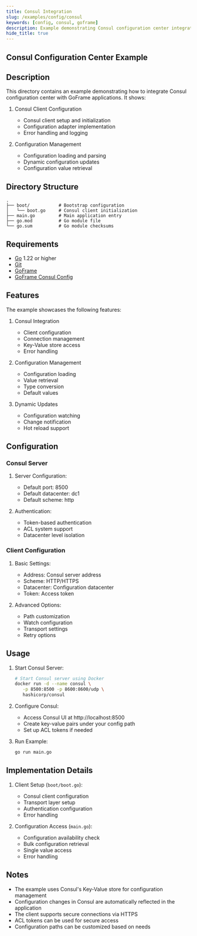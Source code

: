 ```yaml
---
title: Consul Integration
slug: /examples/config/consul
keywords: [config, consul, goframe]
description: Example demonstrating Consul configuration center integration with GoFrame
hide_title: true
---
```


## Consul Configuration Center Example

## Description

This directory contains an example demonstrating how to integrate Consul configuration center with GoFrame applications. It shows:

1. Consul Client Configuration
   - Consul client setup and initialization
   - Configuration adapter implementation
   - Error handling and logging

2. Configuration Management
   - Configuration loading and parsing
   - Dynamic configuration updates
   - Configuration value retrieval

## Directory Structure

```
.
├── boot/           # Bootstrap configuration
│   └── boot.go     # Consul client initialization
├── main.go         # Main application entry
├── go.mod          # Go module file
└── go.sum          # Go module checksums
```

## Requirements

- [Go](https://golang.org/dl/) 1.22 or higher
- [Git](https://git-scm.com/downloads)
- [GoFrame](https://goframe.org)
- [GoFrame Consul Config](https://github.com/gogf/gf/tree/master/contrib/config/consul)

## Features

The example showcases the following features:

1. Consul Integration
   - Client configuration
   - Connection management
   - Key-Value store access
   - Error handling

2. Configuration Management
   - Configuration loading
   - Value retrieval
   - Type conversion
   - Default values

3. Dynamic Updates
   - Configuration watching
   - Change notification
   - Hot reload support

## Configuration

### Consul Server
1. Server Configuration:
   - Default port: 8500
   - Default datacenter: dc1
   - Default scheme: http

2. Authentication:
   - Token-based authentication
   - ACL system support
   - Datacenter level isolation

### Client Configuration
1. Basic Settings:
   - Address: Consul server address
   - Scheme: HTTP/HTTPS
   - Datacenter: Configuration datacenter
   - Token: Access token

2. Advanced Options:
   - Path customization
   - Watch configuration
   - Transport settings
   - Retry options

## Usage

1. Start Consul Server:
   ```bash
   # Start Consul server using Docker
   docker run -d --name consul \
      -p 8500:8500 -p 8600:8600/udp \
      hashicorp/consul
   ```

2. Configure Consul:
   - Access Consul UI at http://localhost:8500
   - Create key-value pairs under your config path
   - Set up ACL tokens if needed

3. Run Example:
   ```bash
   go run main.go
   ```

## Implementation Details

1. Client Setup (`boot/boot.go`):
   - Consul client configuration
   - Transport layer setup
   - Authentication configuration
   - Error handling

2. Configuration Access (`main.go`):
   - Configuration availability check
   - Bulk configuration retrieval
   - Single value access
   - Error handling

## Notes

- The example uses Consul's Key-Value store for configuration management
- Configuration changes in Consul are automatically reflected in the application
- The client supports secure connections via HTTPS
- ACL tokens can be used for secure access
- Configuration paths can be customized based on needs
